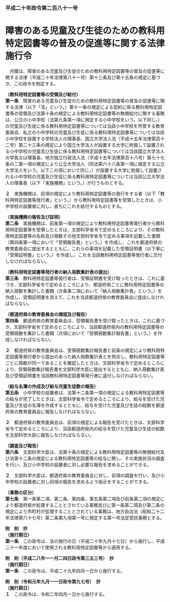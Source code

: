 ### 平成二十年政令第二百八十一号  
# 障害のある児童及び生徒のための教科用特定図書等の普及の促進等に関する法律施行令  
　内閣は、障害のある児童及び生徒のための教科用特定図書等の普及の促進等に関する法律（平成二十年法律第八十一号）第十三条及び第十五条の規定に基づき、この政令を制定する。  
  
**（教科用特定図書等の受領及び給付）**  
**第一条**　障害のある児童及び生徒のための教科用特定図書等の普及の促進等に関する法律（以下「法」という。）第十一条の規定による契約に係る教科用特定図書等の受領及び法第十条の規定による教科用特定図書等の無償給付に関する事務は、公立の小中学校（法第九条第一項に規定する小中学校をいう。以下同じ。）の児童及び生徒に係る教科用特定図書等については当該小中学校を所管する教育委員会、私立の小中学校の児童及び生徒に係る教科用特定図書等については当該小中学校を設置する学校法人の理事長、国立大学法人法（平成十五年法律第百十二号）第二十三条の規定により国立大学法人が設置する大学に附属して設置される小中学校の児童及び生徒に係る教科用特定図書等については当該国立大学法人の学長又は理事長、地方独立行政法人法（平成十五年法律第百十八号）第七十七条の二第一項の規定により公立大学法人（同法第六十八条第一項に規定する公立大学法人をいう。以下この項において同じ。）が設置する大学に附属して設置される小中学校の児童及び生徒に係る教科用特定図書等については当該公立大学法人の理事長（以下「実施機関」という。）が行うものとする。  
  
**２**　実施機関は、前項の規定により教科用特定図書等の発行をする者（以下「教科用特定図書等発行者」という。）から教科用特定図書等を受領したときは、小中学校の設置者に対し、直ちにこれを給付するものとする。  
  
**（実施機関の報告及び証明）**  
**第二条**　実施機関は、前条第一項の規定により教科用特定図書等発行者から教科用特定図書等を受領したときは、文部科学省令で定めるところにより、その教科用特定図書等の名称及び冊数その他文部科学省令で定める事項を記載した書類（第四条第一項において「受領報告書」という。）を作成し、これを都道府県の教育委員会に提出するとともに、これらの事項を記載した受領証明書（以下単に「受領証明書」という。）を作成し、これを当該教科用特定図書等発行者に交付しなければならない。  
  
**（教科用特定図書等発行者の納入冊数集計表の提出）**  
**第三条**　教科用特定図書等発行者は、受領証明書を受け取ったときは、これに基づき、文部科学省令で定めるところにより、都道府県ごとに教科用特定図書等の納入冊数を集計した書類（次条第二項において「納入冊数集計表」という。）を作成し、受領証明書を添えて、これを当該都道府県の教育委員会に提出しなければならない。  
  
**（都道府県の教育委員会の確認及び報告）**  
**第四条**　都道府県の教育委員会は、受領報告書を受け取ったときは、これに基づき、文部科学省令で定めるところにより、当該都道府県内の教科用特定図書等の受領冊数を集計した書類（次項において「受領冊数集計報告書」という。）を作成しなければならない。  
  
**２**　都道府県の教育委員会は、受領冊数集計報告書と前条の規定により教科用特定図書等発行者から提出のあった納入冊数集計表とを照合し、教科用特定図書等ごとに冊数が同一であることを確認したときは、文部科学省令で定めるところにより、受領冊数集計報告書を文部科学大臣に提出するとともに、納入冊数集計表及び受領証明書を当該教科用特定図書等発行者に返付しなければならない。  
  
**（給与名簿の作成及び給与児童生徒数の報告）**  
**第五条**　小中学校の設置者は、法第十二条第一項の規定による教科用特定図書等の給与が完了したときは、文部科学省令で定めるところにより、給与を受けた児童及び生徒の名簿を作成するとともに、給与を受けた児童及び生徒の総数を都道府県の教育委員会に報告しなければならない。  
  
**２**　都道府県の教育委員会は、前項の規定による報告を受けたときは、文部科学省令で定めるところにより、当該都道府県内の給与を受けた児童及び生徒の総数を文部科学大臣に報告しなければならない。  
  
**（調査及び報告）**  
**第六条**　文部科学大臣は、法第十条の規定による教科用特定図書等の無償給付及び法第十二条の規定による教科用特定図書等の給与に関し、その実施状況の調査を行い、及び小中学校の設置者に対し必要な報告を求めることができる。  
  
**２**　文部科学大臣は、都道府県の教育委員会に対し、前項の調査を行い、及び小中学校の設置者に対し同項の報告を求めるよう指示をすることができる。  
  
**（事務の区分）**  
**第七条**　第一条第二項、第二条、第四条、第五条第二項及び前条第二項の規定により都道府県が処理することとされている事務並びに第一条第二項及び第二条の規定により市町村が処理することとされている事務は、地方自治法（昭和二十二年法律第六十七号）第二条第九項第一号に規定する第一号法定受託事務とする。  
  
**附　則　抄**  
**（施行期日）**  
**第一条**　この政令は、法の施行の日（平成二十年九月十七日）から施行し、平成二十一年度において使用される教科用特定図書等から適用する。  
  
**附　則（平成二八年一一月二四日政令第三五三号）　抄**  
**（施行期日）**  
**第一条**　この政令は、平成二十九年四月一日から施行する。  
  
**附　則（令和元年九月一一日政令第九七号）　抄**  
**（施行期日）**  
**１**　この政令は、令和二年四月一日から施行する。  
  
